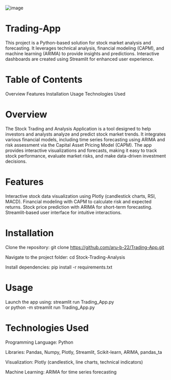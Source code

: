 ![image](https://github.com/user-attachments/assets/8e0b1402-86a1-4827-9765-895c744b83a9)

# Trading-App
This project is a Python-based solution for stock market analysis and forecasting. It leverages technical analysis, financial modeling (CAPM), and machine learning (ARIMA) to provide insights and predictions. Interactive dashboards are created using Streamlit for enhanced user experience.

# Table of Contents
Overview
Features
Installation
Usage
Technologies Used

# Overview
The Stock Trading and Analysis Application is a tool designed to help investors and analysts analyze and predict stock market trends. It integrates various financial models, including time series forecasting using ARIMA and risk assessment via the Capital Asset Pricing Model (CAPM). The app provides interactive visualizations and forecasts, making it easy to track stock performance, evaluate market risks, and make data-driven investment decisions.

# Features
Interactive stock data visualization using Plotly (candlestick charts, RSI, MACD).
Financial modeling with CAPM to calculate risk and expected returns.
Stock price prediction with ARIMA for short-term forecasting.
Streamlit-based user interface for intuitive interactions.

# Installation
Clone the repository:
git clone https://github.com/aru-b-22/Trading-App.git  

Navigate to the project folder:
cd Stock-Trading-Analysis  

Install dependencies:
pip install -r requirements.txt  

# Usage
Launch the app using:
streamlit run Trading_App.py  
or 
python -m streamlit run Trading_App.py  

# Technologies Used
Programming Language: Python

Libraries: Pandas, Numpy, Plotly, Streamlit, Scikit-learn, ARIMA, pandas_ta

Visualization: Plotly (candlestick, line charts, technical indicators)

Machine Learning: ARIMA for time series forecasting


